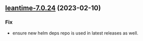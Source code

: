 

## [leantime-7.0.24](https://github.com/truecharts/charts/compare/leantime-7.0.23...leantime-7.0.24) (2023-02-10)

### Fix

- ensure new helm deps repo is used in latest releases as well.
  
  